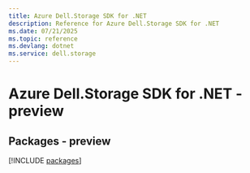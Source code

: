 ```yaml
---
title: Azure Dell.Storage SDK for .NET
description: Reference for Azure Dell.Storage SDK for .NET
ms.date: 07/21/2025
ms.topic: reference
ms.devlang: dotnet
ms.service: dell.storage
---
```

# Azure Dell.Storage SDK for .NET - preview
## Packages - preview
[!INCLUDE [packages](dell.storage-index.md)]